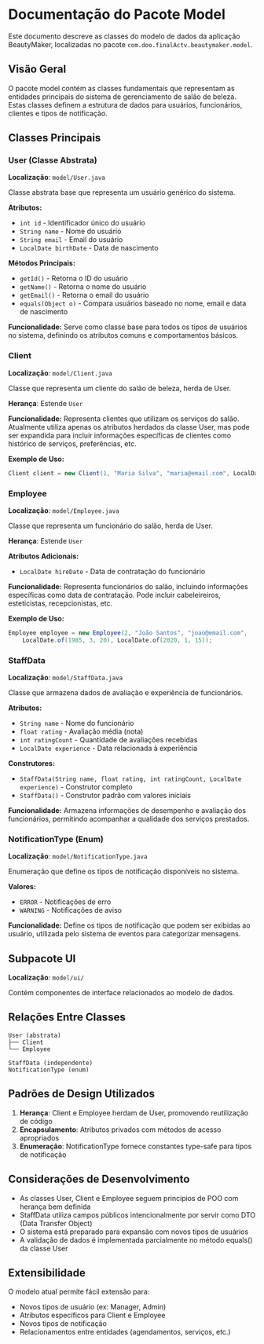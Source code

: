 # Documentação do Pacote Model

Este documento descreve as classes do modelo de dados da aplicação BeautyMaker, localizadas no pacote `com.doo.finalActv.beautymaker.model`.

## Visão Geral

O pacote model contém as classes fundamentais que representam as entidades principais do sistema de gerenciamento de salão de beleza. Estas classes definem a estrutura de dados para usuários, funcionários, clientes e tipos de notificação.

## Classes Principais

### User (Classe Abstrata)

**Localização**: `model/User.java`

Classe abstrata base que representa um usuário genérico do sistema.

**Atributos:**
- `int id` - Identificador único do usuário
- `String name` - Nome do usuário
- `String email` - Email do usuário
- `LocalDate birthDate` - Data de nascimento

**Métodos Principais:**
- `getId()` - Retorna o ID do usuário
- `getName()` - Retorna o nome do usuário
- `getEmail()` - Retorna o email do usuário
- `equals(Object o)` - Compara usuários baseado no nome, email e data de nascimento

**Funcionalidade:**
Serve como classe base para todos os tipos de usuários no sistema, definindo os atributos comuns e comportamentos básicos.

### Client

**Localização**: `model/Client.java`

Classe que representa um cliente do salão de beleza, herda de User.

**Herança**: Estende `User`

**Funcionalidade:**
Representa clientes que utilizam os serviços do salão. Atualmente utiliza apenas os atributos herdados da classe User, mas pode ser expandida para incluir informações específicas de clientes como histórico de serviços, preferências, etc.

**Exemplo de Uso:**
```java
Client client = new Client(1, "Maria Silva", "maria@email.com", LocalDate.of(1990, 5, 15));
```

### Employee

**Localização**: `model/Employee.java`

Classe que representa um funcionário do salão, herda de User.

**Herança**: Estende `User`

**Atributos Adicionais:**
- `LocalDate hireDate` - Data de contratação do funcionário

**Funcionalidade:**
Representa funcionários do salão, incluindo informações específicas como data de contratação. Pode incluir cabeleireiros, esteticistas, recepcionistas, etc.

**Exemplo de Uso:**
```java
Employee employee = new Employee(2, "João Santos", "joao@email.com", 
    LocalDate.of(1985, 3, 20), LocalDate.of(2020, 1, 15));
```

### StaffData

**Localização**: `model/StaffData.java`

Classe que armazena dados de avaliação e experiência de funcionários.

**Atributos:**
- `String name` - Nome do funcionário
- `float rating` - Avaliação média (nota)
- `int ratingCount` - Quantidade de avaliações recebidas
- `LocalDate experience` - Data relacionada à experiência

**Construtores:**
- `StaffData(String name, float rating, int ratingCount, LocalDate experience)` - Construtor completo
- `StaffData()` - Construtor padrão com valores iniciais

**Funcionalidade:**
Armazena informações de desempenho e avaliação dos funcionários, permitindo acompanhar a qualidade dos serviços prestados.

### NotificationType (Enum)

**Localização**: `model/NotificationType.java`

Enumeração que define os tipos de notificação disponíveis no sistema.

**Valores:**
- `ERROR` - Notificações de erro
- `WARNING` - Notificações de aviso

**Funcionalidade:**
Define os tipos de notificação que podem ser exibidas ao usuário, utilizada pelo sistema de eventos para categorizar mensagens.

## Subpacote UI

**Localização**: `model/ui/`

Contém componentes de interface relacionados ao modelo de dados.

## Relações Entre Classes

```
User (abstrata)
├── Client
└── Employee

StaffData (independente)
NotificationType (enum)
```

## Padrões de Design Utilizados

1. **Herança**: Client e Employee herdam de User, promovendo reutilização de código
2. **Encapsulamento**: Atributos privados com métodos de acesso apropriados
3. **Enumeração**: NotificationType fornece constantes type-safe para tipos de notificação

## Considerações de Desenvolvimento

- As classes User, Client e Employee seguem princípios de POO com herança bem definida
- StaffData utiliza campos públicos intencionalmente por servir como DTO (Data Transfer Object)
- O sistema está preparado para expansão com novos tipos de usuários
- A validação de dados é implementada parcialmente no método equals() da classe User

## Extensibilidade

O modelo atual permite fácil extensão para:
- Novos tipos de usuário (ex: Manager, Admin)
- Atributos específicos para Client e Employee
- Novos tipos de notificação
- Relacionamentos entre entidades (agendamentos, serviços, etc.)